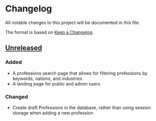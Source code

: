 # Changelog

All notable changes to this project will be documented in this file.

The format is based on [Keep a Changelog](https://keepachangelog.com/en/1.0.0/).

## [Unreleased]

### Added

- A professions search page that allows for filtering professions by keywords, nations, and industries
- A landing page for public and admin users

### Changed

- Create draft Professions in the database, rather than using session storage when adding a new profession

[unreleased]: https://github.com/UKGovernmentBEIS/regulated-professions-register/compare/release...HEAD
